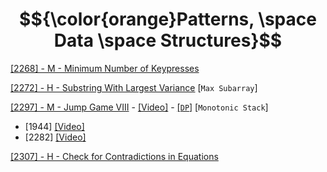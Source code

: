 # $${\color{orange}Patterns, \space Data \space Structures}$$

[[2268] - M - Minimum Number of Keypresses](https://leetcode.com/problems/minimum-number-of-keypresses/)

[[2272] - H - Substring With Largest Variance](https://github.com/1688168/Leetcode/blob/main/LC/%5B2272%5D%20Substring%20With%20Largest%20Variance.md) [`Max Subarray`]

[[2297] - M - Jump Game VIII](https://github.com/1688168/Leetcode/blob/main/LC/%5B2297%5D%20JumpGameVIII.py) - [[Video]](https://www.youtube.com/watch?v=II7tWDuY7yE) - [[`DP`]](https://github.com/1688168/Leetcode/template/DP.md) [`Monotonic Stack`]

- [1944] [[Video]](https://www.youtube.com/watch?v=oV-HvcHogyk)
- [2282] [[Video]](https://www.youtube.com/watch?v=AgC28b_0ekM)

[[2307] - H - Check for Contradictions in Equations](https://github.com/1688168/Leetcode/blob/main/LC/%5B2307%5D%20CheckForContradictionsInEquations.py)

